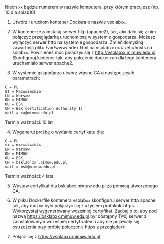 Niech `xx` będzie numerem w nazwie komputera, przy którym pracujesz (np. 10 dla solab10).

1. Utwórz i uruchom kontener Dockera o nazwie vsolab`xx`.

2. W kontenerze zainstaluj serwer http (apache2), tak, aby dało się z nim połączyć przeglądarką uruchomioną w systemie gospodarza. Możesz wyłączyć serwer http na systemie gospodarza. Zmień domyślną zawartość pliku /var/www/index.html na vsolab`xx` oraz /etc/hosts na solab`xx`. Powinieneś móc połączyć się z http://vsolabxx.mimuw.edu.pl. Skonfiguruj kontener tak, aby polecenie docker run dla tego kontenera uruchamiało serwer apache2.

3. W systemie gospodarza utwórz własne CA o następujących parametrach:
```
C = PL
ST = Mazowieckie
LN = Warsaw
ON = MIMUW
OU = BSK
CN = BSK Certification Authority 16
mail = ca@mimuw.edu.pl
```
Termin ważności: 10 lat

4. Wygeneruj prośbę o wydanie certyfikatu dla:
```
C = PL
ST = Mazowieckie
LN = Warsaw
ON = MIMUW
OU = BSK
CN = bsklab`xx`.mimuw.edu.pl
mail = bsk@mimuw.edu.pl
```
Termin ważności: 4 lata

5. Wystaw certyfikat dla bsklab`xx`.mimuw.edu.pl za pomocą utworzonego CA.

6. W pliku Dockerfile kontenera vsolab`xx` skonfiguruj serwer http apache tak, aby można było połączyć się z użyciem protokołu https. Wykorzystaj wygenerowany wcześniej certyfikat. Zadbaj o to, aby pod nazwą https://bsklabxx.mimuw.edu.pl był dostępny Twój serwer z zainstalowanym wcześniej certyfikatem i aby nie pojawiały się ostrzeżenia przy próbie połączenia https z przeglądarki.

7. Połącz się z https://vsolabxx.mimuw.edu.pl.
